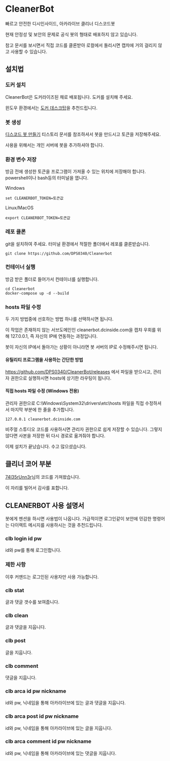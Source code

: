 # CleanerBot

빠르고 안전한 디시인사이드, 아카라이브 클리너 디스코드봇

현재 안정성 및 보안의 문제로 공식 봇의 형태로 배포하지 않고 있습니다.

참고 문서를 보시면서 직접 코드를 클론받아 로컬에서 돌리시면 캡챠에 거의 걸리지 않고 사용할 수 있습니다.

## 설치법

### 도커 설치

CleanerBot은 도커라이즈된 채로 배포됩니다. 도커를 설치해 주세요.

윈도우 환경에서는 [도커 데스크탑](https://www.docker.com/products/docker-desktop)을 추천드립니다.

### 봇 생성

[디스코드 봇 만들기](https://lektion-von-erfolglosigkeit.tistory.com/65) 티스토리 문서를 참조하셔서 봇을 만드시고 토큰을 저장해주세요.

사용을 위해서는 개인 서버에 봇을 추가하셔야 합니다.

### 환경 변수 저장

방금 전에 생성한 토큰을 프로그램이 가져올 수 있는 위치에 저장해야 합니다.
powershell이나 bash등의 터미널을 엽니다.

Windows
```
set CLEANERBOT_TOKEN=토큰값
```

Linux/MacOS
```
export CLEANERBOT_TOKEN=토큰값
```

### 레포 클론

git을 설치하여 주세요. 터미널 환경에서 적절한 폴더에서 레포를 클론받습니다.

```
git clone https://github.com/DPS0340/Cleanerbot
```

### 컨테이너 실행

방금 받은 폴더로 들어가서 컨테이너를 실행합니다.

```
cd Cleanerbot
docker-compose up -d --build
```

### hosts 파일 수정

두 가지 방법중에 선호하는 방법 하나를 선택하시면 됩니다.

이 작업은 존재하지 않는 서브도메인인 cleanerbot.dcinside.com을 캡챠 우회를 위해 127.0.0.1, 즉 자신의 IP에 연동하는 과정입니다.

봇이 자신의 IP에서 돌아가는 상황이 아니라면 봇 서버의 IP로 수정해주시면 됩니다.

#### 유틸리티 프로그램을 사용하는 간단한 방법

https://github.com/DPS0340/CleanerBot/releases 에서 파일을 받으시고, 관리자 권한으로 실행하시면 hosts에 상기한 라우팅이 됩니다.

#### 직접 hosts 파일 수정 (Windows 전용)

관리자 권한으로 C:\Windows\System32\drivers\etc\hosts 파일을 직접 수정하셔서 마지막 부분에 한 줄을 추가합니다.

```
127.0.0.1 cleanerbot.dcinside.com
```

비주얼 스튜디오 코드를 사용하시면 관리자 권한으로 쉽게 저장할 수 있습니다. 그렇지 않다면 사본을 저장한 뒤 다시 경로로 옮겨줘야 합니다.

이제 설치가 끝났습니다. 수고 많으셨습니다.

## 클리너 코어 부분

[74l35rUnn3r](https://gist.github.com/74l35rUnn3r/f689bce5b6abb15d0185a4754e4e6da5)님의 코드를 가져왔습니다.

이 자리를 빌어서 감사를 표합니다.

## CLEANERBOT 사용 설명서

봇에게 멘션을 하시면 사용법이 나옵니다. 가급적이면 로그인같이 보안에 민감한 명령어는 다이렉트 메시지를 사용하시는 것을 추천드립니다.

### clb login id pw
id와 pw를 통해 로그인합니다.
### 제한 사항
이후 커맨드는 로그인된 사용자만 사용 가능합니다.
### clb stat
글과 댓글 갯수를 보여줍니다.
### clb clean
글과 댓글을 지웁니다.
### clb post
글을 지웁니다.
### clb comment
댓글을 지웁니다.
### clb arca id pw nickname
id와 pw, 닉네임을 통해 아카라이브에 있는 글과 댓글을 지웁니다.
### clb arca post id pw nickname
id와 pw, 닉네임을 통해 아카라이브에 있는 글을 지웁니다.
### clb arca comment id pw nickname
id와 pw, 닉네임을 통해 아카라이브에 있는 댓글을 지웁니다.
